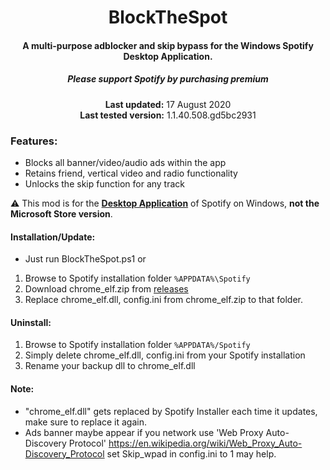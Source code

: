 <center>
    <h1 align="center">BlockTheSpot</h1>
    <h4 align="center">A multi-purpose adblocker and skip bypass for the <strong>Windows</strong> Spotify Desktop Application.</h4>
    <h5 align="center">Please support Spotify by purchasing premium</h5>
    <p align="center">
        <strong>Last updated:</strong> 17 August 2020<br>
        <strong>Last tested version:</strong> 1.1.40.508.gd5bc2931
    </p>
</center>

### Features:
- Blocks all banner/video/audio ads within the app
- Retains friend, vertical video and radio functionality
- Unlocks the skip function for any track

:warning: This mod is for the [**Desktop Application**](https://www.spotify.com/download/windows/) of Spotify on Windows, **not the Microsoft Store version**.

#### Installation/Update:
- Just run BlockTheSpot.ps1
  or
1. Browse to Spotify installation folder `%APPDATA%\Spotify`
2. Download chrome_elf.zip from [releases](https://github.com/mrpond/BlockTheSpot/releases)
3. Replace chrome_elf.dll, config.ini from chrome_elf.zip to that folder.

#### Uninstall:
<!--- Just run UninstallBlockTheSpot.ps1
  or -->
1. Browse to Spotify installation folder `%APPDATA%/Spotify`
2. Simply delete chrome_elf.dll, config.ini from your Spotify installation
3. Rename your backup dll to chrome_elf.dll

#### Note:
- "chrome_elf.dll" gets replaced by Spotify Installer each time it updates, make sure to replace it again.
- Ads banner maybe appear if you network use 'Web Proxy Auto-Discovery Protocol'
  <https://en.wikipedia.org/wiki/Web_Proxy_Auto-Discovery_Protocol>
  set Skip_wpad in config.ini to 1 may help.

